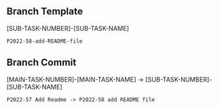 ## Branch Template

[SUB-TASK-NUMBER]-[SUB-TASK-NAME]

`P2022-58-add-README-file`

## Branch Commit

[MAIN-TASK-NUMBER]-[MAIN-TASK-NAME] -> [SUB-TASK-NUMBER]-[SUB-TASK-NAME]

`P2022-57 Add Readme -> P2022-58 add README file`
